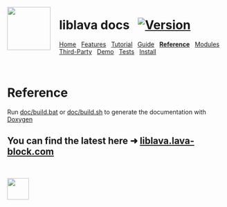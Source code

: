 <a href="https://git.io/liblava"><img align="left" src="https://github.com/liblava.png" width="100" style="margin:0px 20px 0px 0px"></a>

# liblava docs &nbsp; [![Version](https://img.shields.io/badge/Version-0.6.2-blue)](https://git.io/liblava)

[Home](README.md) &nbsp; [Features](Features.md) &nbsp; [Tutorial](Tutorial.md) &nbsp; [Guide](Guide.md) &nbsp; **[Reference](Reference.md)** &nbsp; [Modules](Modules.md) &nbsp; [Third-Party](Third-Party.md) &nbsp; [Demo](Demo.md) &nbsp; [Tests](Tests.md) &nbsp; [Install](Install.md)

<br />

# Reference

Run [doc/build.bat](build.bat) or [doc/build.sh](build.sh) to generate the documentation with [Doxygen](https://www.doxygen.nl)

## You can find the latest here ➜ [liblava.lava-block.com](https://liblava.lava-block.com)

<br />

<a href="https://git.io/liblava"><img src="https://github.com/liblava.png" width="50"></a>
